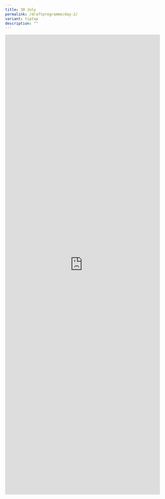 ```yaml
---
title: 30 July
permalink: /draftprogramme/day-2/
variant: tiptap
description: ""
---
```

<div class="iframe-wrapper">
<iframe style="border: none;" height="1500px" width="100%" allowfullscreen="true" frameborder="0" src="https://docs.google.com/document/d/e/2PACX-1vRoYr8HehMh8JCXJt7VlIkM0LKpJTOurqlte9UH2zCQ3z9SP20N6CZyv3D-nThJ4J9VE7Ml3kRvIV6G/pub?embedded=true"></iframe>
</div>
<p></p>